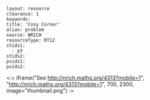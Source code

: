 ````
layout: resource
clearance: 1
keywords:
title: 'Cosy Corner'
alias: problem
source: NRICH
resourceType: RT12
stids1: 
  - p3
stids2:
pvids1:
pvids2:

````

<:= iframe("See http://nrich.maths.org/4313?mobile=1", "http://nrich.maths.org/4313?mobile=1", 700, 2300, image="thumbnail.png") :>


